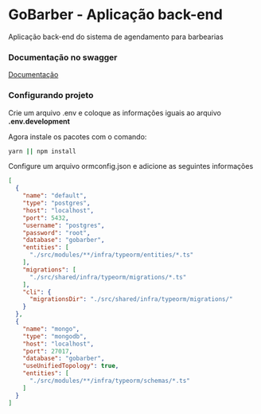 # GoBarber - Aplicação back-end

Aplicação back-end do sistema de agendamento para barbearias

### Documentação no swagger
[Documentação](https://api.fabiosilvaweb.com/gobarber/api-docs/)

### Configurando projeto

Crie um arquivo .env e coloque as informações iguais ao arquivo **.env.development**

Agora instale os pacotes com o comando:
```bash
yarn || npm install
```
Configure um arquivo ormconfig.json e adicione as seguintes informações
```json
[
  {
    "name": "default",
    "type": "postgres",
    "host": "localhost",
    "port": 5432,
    "username": "postgres",
    "password": "root",
    "database": "gobarber",
    "entities": [
      "./src/modules/**/infra/typeorm/entities/*.ts"
    ],
    "migrations": [
      "./src/shared/infra/typeorm/migrations/*.ts"
    ],
    "cli": {
      "migrationsDir": "./src/shared/infra/typeorm/migrations/"
    }
  },
  {
    "name": "mongo",
    "type": "mongodb",
    "host": "localhost",
    "port": 27017,
    "database": "gobarber",
    "useUnifiedTopology": true,
    "entities": [
      "./src/modules/**/infra/typeorm/schemas/*.ts"
    ]
  }
]
```